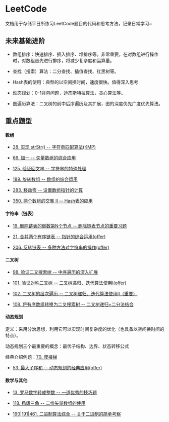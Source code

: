 # LeetCode
文档用于存储平日所练习LeetCode题目的代码和思考方法，记录日常学习~

## 未来基础进阶

- 数组排序：快速排序、插入排序、堆排序等。非常重要，在对数组进行操作时，对数组首先进行排序，将减少复杂度和运算量。

- 查找（搜索）算法：二分查找、插值查找、红黑树等。

- Hash表的使用：典型的以空间换时间，速度很快。值得深入思考

- 动态规划：0-1背包问题，迪杰斯特拉算法，贪心算法等。

- 图遍历算法：二叉树的前中后序遍历及其扩展，图的深度优先广度优先算法。

## 重点题型

#### 数组
- [28. 实现 strStr() -- 字符串匹配算法(KMP)](https://github.com/staer-tan/LeetCode/blob/master/28.%20%E5%AE%9E%E7%8E%B0%20strStr().md)

- [66. 加一 -- 矢量数组的综合应用](https://github.com/staer-tan/LeetCode/blob/master/66.%20%E5%8A%A0%E4%B8%80.md)

- [125. 验证回文串 -- 字符串的特殊处理](https://github.com/staer-tan/LeetCode/blob/master/125.%E9%AA%8C%E8%AF%81%E5%9B%9E%E6%96%87%E4%B8%B2.md)

- [189. 旋转数组 -- 数组的综合运用](https://github.com/staer-tan/LeetCode/blob/master/189.%20%E6%97%8B%E8%BD%AC%E6%95%B0%E7%BB%84.md)

- [283. 移动零 -- 设置数组指针的计算](https://github.com/staer-tan/LeetCode/blob/master/283.%20%E7%A7%BB%E5%8A%A8%E9%9B%B6.md)

- [350. 两个数组的交集 II -- Hash表的应用](https://github.com/staer-tan/LeetCode/blob/master/*350.%20%E4%B8%A4%E4%B8%AA%E6%95%B0%E7%BB%84%E7%9A%84%E4%BA%A4%E9%9B%86%20II.md)

#### 字符串（链表）
- [19. 删除链表的倒数第N个节点 -- 删除链表节点的重要习题](https://github.com/staer-tan/LeetCode/blob/master/*19.%20%E5%88%A0%E9%99%A4%E9%93%BE%E8%A1%A8%E7%9A%84%E5%80%92%E6%95%B0%E7%AC%ACN%E4%B8%AA%E8%8A%82%E7%82%B9.md)

- [21. 合并两个有序链表 -- 指针的综合运用(offer)](https://github.com/staer-tan/LeetCode/blob/master/*21.%20%E5%90%88%E5%B9%B6%E4%B8%A4%E4%B8%AA%E6%9C%89%E5%BA%8F%E9%93%BE%E8%A1%A8.md)

- [206. 反转链表 -- 多种方法对字符串的操作(offer)](https://github.com/staer-tan/LeetCode/blob/master/*206.%20%E5%8F%8D%E8%BD%AC%E9%93%BE%E8%A1%A8.md)

#### 二叉树
- [98. 验证二叉搜索树 -- 中序遍历的深入扩展](https://github.com/staer-tan/LeetCode/blob/master/*98.%20%E9%AA%8C%E8%AF%81%E4%BA%8C%E5%8F%89%E6%90%9C%E7%B4%A2%E6%A0%91.md)

- [101. 验证对称二叉树 -- 二叉树递归、迭代算法使用I(offer)](https://github.com/staer-tan/LeetCode/blob/master/*98.%20%E9%AA%8C%E8%AF%81%E4%BA%8C%E5%8F%89%E6%90%9C%E7%B4%A2%E6%A0%91.md)

- [102. 二叉树的层次遍历 -- 二叉树递归、迭代算法使用II（重要）](https://github.com/staer-tan/LeetCode/blob/master/*102.%20%E4%BA%8C%E5%8F%89%E6%A0%91%E7%9A%84%E5%B1%82%E6%AC%A1%E9%81%8D%E5%8E%86.md)

- [108. 将有序数组转换为二叉搜索树 -- 二叉树递归+二分法结合](https://github.com/staer-tan/LeetCode/blob/master/*108.%20%E5%B0%86%E6%9C%89%E5%BA%8F%E6%95%B0%E7%BB%84%E8%BD%AC%E6%8D%A2%E4%B8%BA%E4%BA%8C%E5%8F%89%E6%90%9C%E7%B4%A2%E6%A0%91.md)

#### 动态规划

定义：采用分治思想，利用它可以实现时间复杂度的优化（也具备以空间换时间的特点）。

动态规划三个最重要的概念：最优子结构、边界、状态转移公式

经典介绍例题：[70. 爬楼梯](https://github.com/staer-tan/LeetCode/blob/master/70.%20%E7%88%AC%E6%A5%BC%E6%A2%AF.md)

- [53. 最大子序和 -- 动态规划的经典应用(offer)](https://github.com/staer-tan/LeetCode/blob/master/*53.%20%E6%9C%80%E5%A4%A7%E5%AD%90%E5%BA%8F%E5%92%8C.md)

#### 数学与其他

- [13. 罗马数字转成整数 -- 一道优秀的技巧题 ](https://github.com/staer-tan/LeetCode/blob/master/13.%20%E7%BD%97%E9%A9%AC%E6%95%B0%E5%AD%97%E8%BD%AC%E6%95%B4%E6%95%B0.md)

- [118. 杨辉三角 -- 二维矢量数组的使用](https://github.com/staer-tan/LeetCode/blob/master/118.%20%E6%9D%A8%E8%BE%89%E4%B8%89%E8%A7%92.md)

- [190|191|461. 二进制算法综合 -- 关于二进制的简单考察](https://github.com/staer-tan/LeetCode/blob/master/190%7C191%7C461.%20%E4%BA%8C%E8%BF%9B%E5%88%B6%E7%AE%97%E6%B3%95%E7%BB%BC%E5%90%88.md)
